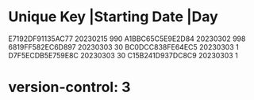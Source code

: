 # Unique Key        |Starting Date |Day
  E7192DF91135AC77   20230215       990
  A1BBC65C5E9E2D84   20230302       998
  6819FF582EC6D897   20230303       30
  BC0DCC838FE64EC5   20230303       1
  D7F5ECDB5E759E8C   20230303       30
  C15B241D937DC8C9   20230303       1
# version-control: 3
